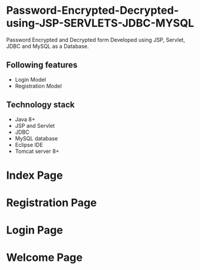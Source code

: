 
<h1> Password-Encrypted-Decrypted-using-JSP-SERVLETS-JDBC-MYSQL</h1>

Password Encrypted and Decrypted form Developed using JSP, Servlet, JDBC and MySQL as a Database.

## Following features
- Login Model
- Registration Model

## Technology stack
- Java 8+
- JSP and Servlet
- JDBC
- MySQL database
- Eclipse IDE
- Tomcat server 8+

<h1> Index Page </h1>

<h1> Registration Page </h1>

<h1> Login Page </h1>

<h1> Welcome Page </h1>


